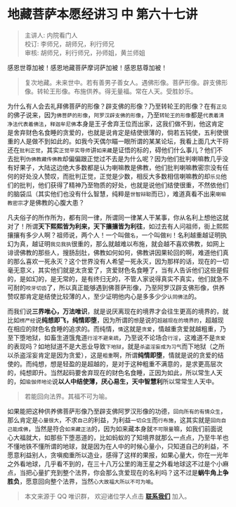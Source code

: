 # 地藏菩萨本愿经讲习 中 第六十七讲

> 主讲人: 内院看门人 <br />
> 校订: 李师兄，胡师兄，利行师兄 <br />
> 审核: 胡师兄，利行师兄，孙师姐，黄兰师姐 <br />

感恩世尊加被！感恩地藏菩萨摩诃萨加被！感恩慈尊加被！

> 复次地藏。未来世中。若有善男子善女人。遇佛形像。菩萨形像。辟支佛形像。转轮王形像。布施供养。得无量福。常在人天。受胜妙乐。

为什么有人会去礼拜佛菩萨的形像？辟支佛的形像？乃至转轮王的形像？在有`正见`的佛子说来，因为`佛菩萨的形像`，`阿罗汉辟支佛的形像`，乃至`转轮王的形像`都是`代表着清净法代表着佛法`，`释迦牟尼佛`本身是王子舍弃王位而出家，这我们做不到，他这肯定是舍弃财色名食睡的贪爱的，也就是说肯定是结使很薄的，倘若五钝使，五利使很重的人是做不到如此的。如我今天偶尔瞄一眼所谓的某某论坛，我看上面几大干将还在`批判正觉`，其实`正觉平实导师`讲`如来藏`是证悟的标的，碍他们什么事儿？他们不去批判`伪佛教藏传佛教`却偏偏跟正觉过不去是为什么呢？因为他们批判喇嘛教几乎没有好果子，大陆这边绝大多数都是认为喇嘛教是佛教，他们批判喇嘛教密宗没有任何的好处没人赞叹，而批判正觉，正觉是少数，相反大多数相信喇嘛教的却`乐见`他们的批判，他们获得了精神乃至物质的好处，也就是说他们结使很重，不然依他们的脑袋瓜（其实他们也没有什么智慧，纯粹是`世智辩聪`而已），难道真看不出来`喇嘛教密宗`才是佛教的心腹大患？

凡夫俗子的所作所为，都有同一律，所谓同一律某人干某事，你从名利上想他这就对了！所谓**天下熙熙皆为利来，天下攘攘皆为利往**，如过去有人问祖师，街上熙熙攘攘有多少人啊？祖师说，两个人！一个叫做`名`，一个叫做`利`！名利越重越证明执幻为真，越证明`我见我执`很重的，那么就越难以布施，就会越不喜欢佛教，如网上诽谤佛教的那些人，搜肠刮肚，佛教如何如何，佛教讲因果轮回的啊，难道他们真的那么喜欢一死永灭？这个世界没有人希望一死永灭，因为那样的话，现在的一切毫无意义，其实他们就是太贪爱了，贪爱财色名食睡了，当有人告诉他们这些是假的，是如幻的，是无常的，是有终归无的，不管人家说得真实不真实，他们就急不可耐的`咬牙切齿`了，所以真正能够遇到佛菩萨形像，乃至阿罗汉辟支佛形像，供养赞叹那肯定是结使比较薄的人，至少证明他内心是多多少少`认同佛法`的。

而我们说**三界唯心，万法唯识**，就是说厌离现在的境界才会往生更高的境界的，就比如`楞严经`说**纯想即飞，纯情即堕**，因为所谓的`想`是说的`超越现在的境界的`，超越现在相应的财色名食睡的追求的。而纯情，`情`这就是`贪爱`，情越重贪爱就越粗重，乃至下堕地狱，如畜生道饿鬼道`行淫不避亲疏`，乃至说不论场合`行淫`，这难道不是`贪爱`的表现吗？如地狱道不是大恶业导致`下地狱`，就是`杀盗淫妄成为习气`而下地狱（之所以杀盗淫妄肯定是因为贪爱），这是`粗重`啊，所谓**纯情即堕**，情就是说的贪爱的结使的。而纯想，想是轻盈的是超越的，是对于这种粗重不满意的，是求更高层次的，纯想即升。当然起码要舍弃现在的财色名食睡，正因为如此，所以常生人天的，如`瑜伽师地论`说**以人中结使薄，厌心易生，天中智慧利**所以常常生人天中。

> 若能回向法界。其福不可为喻。

如果能把这种供养佛菩萨形像乃至辟支佛阿罗汉形像的功德，`回向所有的有情众生`，那么肯定是`心量很大`，不求`自己`的利益，为利益`一切众生`而`行布施`，这其实就是`回向自己能成佛`，当然是符合`如来藏正法`的，因为如来藏本身就`不可限量`嘛，如我们前面说心大福就大，如那些下堕恶道的，比如蚂蚁的了知境界就那么一点点，乃至牛羊也不懂地铁不懂所谓的地球，就是因为在人中的时候心量小，只知道自己的利益，不愿意利益别人，贪嗔痴重所以造业，感得了这样的果报，如果心量大，你在一光年之外看地球，几乎看不到的，在三十八万公里的海王星之外看地球这不过是个小麻点，当把心量扩充到整个法界，你会那么贪爱现在的名利吗？这不过是**蜗牛角上争胜负**，愿意回向整个法界，当然`心大故福大所以不可为喻`。

> 本文来源于 QQ 唯识群， 欢迎诸位学人点击 **[联系我们](https://mp.weixin.qq.com/s/lZCfWjmLjgNR165Tx4_bCQ)** 加入。
